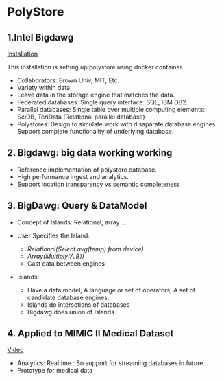 # PolyStore

## 1.Intel Bigdawg
[Installation](http://bigdawg-documentation.readthedocs.io/en/latest/getting-started.html)

This installation is setting up polystore using docker container. 

- Collaborators: Brown Univ, MIT, Etc.
- Variety within data.
- Leave data in the storage engine that matches the data.
- Federated databases: Single query interface: SQL, IBM DB2.
- Parallel databases: Single table over multiple computing elements: SciDB, TeriData (Relational parallel database)
- Polystores: Design to simulate work with disaparate database engines. Support complete functionality of underlying database.

## 2. Bigdawg: big data working working
- Reference implementation of polystore database.
- High performance ingest and analytics.
- Support location transparency vs semantic completeness

## 3. BigDawg: Query & DataModel
- Concept of Islands: Relational, array ...
- User Specifies the Island: 
  - *Relational(Select avg(temp) from device)*
  - *Array(Multiply(A,B))*
  - Cast data between engines
  
- Islands:
  - Have a data model, A language or set of operators, A set of candidate database engines.
  - Islands do intersetions of databases
  - Bigdawg does union of Islands.
  
## 4. Applied to MIMIC II Medical Dataset
[Video](https://www.youtube.com/watch?v=1GjA2mJFBb0)

- Analytics: Realtime : So support for streaming databases in future.
- Prototype for medical data
